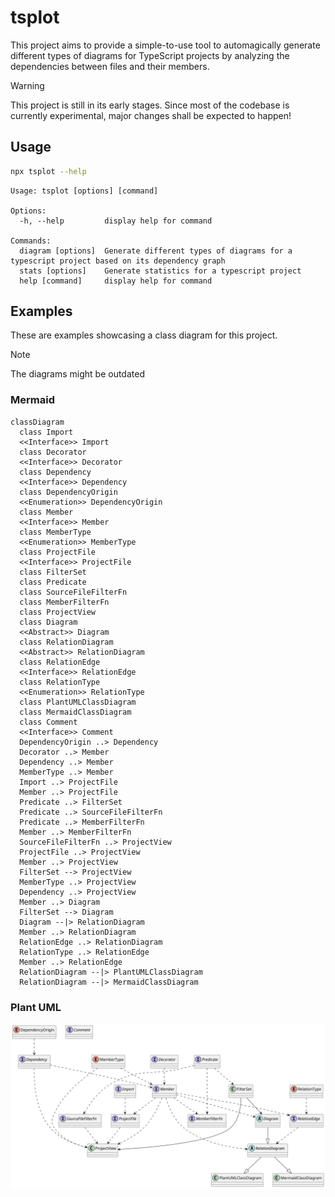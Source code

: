 # tsplot

This project aims to provide a simple-to-use tool to automagically generate different
types of diagrams for TypeScript projects by analyzing the dependencies between files
and their members.

> [!WARNING]  
> This project is still in its early stages. Since most of the codebase is currently
> experimental, major changes shall be expected to happen!

## Usage

```bash
npx tsplot --help
```

```
Usage: tsplot [options] [command]

Options:
  -h, --help         display help for command

Commands:
  diagram [options]  Generate different types of diagrams for a typescript project based on its dependency graph
  stats [options]    Generate statistics for a typescript project
  help [command]     display help for command
```

## Examples

These are examples showcasing a class diagram for this project.

> [!NOTE]  
> The diagrams might be outdated

### Mermaid

```mermaid
classDiagram
  class Import
  <<Interface>> Import
  class Decorator
  <<Interface>> Decorator
  class Dependency
  <<Interface>> Dependency
  class DependencyOrigin
  <<Enumeration>> DependencyOrigin
  class Member
  <<Interface>> Member
  class MemberType
  <<Enumeration>> MemberType
  class ProjectFile
  <<Interface>> ProjectFile
  class FilterSet
  class Predicate
  class SourceFileFilterFn
  class MemberFilterFn
  class ProjectView
  class Diagram
  <<Abstract>> Diagram
  class RelationDiagram
  <<Abstract>> RelationDiagram
  class RelationEdge
  <<Interface>> RelationEdge
  class RelationType
  <<Enumeration>> RelationType
  class PlantUMLClassDiagram
  class MermaidClassDiagram
  class Comment
  <<Interface>> Comment
  DependencyOrigin ..> Dependency
  Decorator ..> Member
  Dependency ..> Member
  MemberType ..> Member
  Import ..> ProjectFile
  Member ..> ProjectFile
  Predicate ..> FilterSet
  Predicate ..> SourceFileFilterFn
  Predicate ..> MemberFilterFn
  Member ..> MemberFilterFn
  SourceFileFilterFn ..> ProjectView
  ProjectFile ..> ProjectView
  Member ..> ProjectView
  FilterSet --> ProjectView
  MemberType ..> ProjectView
  Dependency ..> ProjectView
  Member ..> Diagram
  FilterSet --> Diagram
  Diagram --|> RelationDiagram
  Member ..> RelationDiagram
  RelationEdge ..> RelationDiagram
  RelationType ..> RelationEdge
  Member ..> RelationEdge
  RelationDiagram --|> PlantUMLClassDiagram
  RelationDiagram --|> MermaidClassDiagram
```

### Plant UML

![tsplot](packages/tsplot/tsplot.svg)
